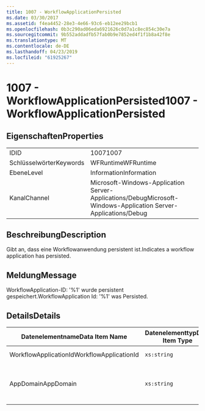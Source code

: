 ```yaml
---
title: 1007 - WorkflowApplicationPersisted
ms.date: 03/30/2017
ms.assetid: f4ea4452-28e3-4e66-93c6-eb12ee29bcb1
ms.openlocfilehash: 0b3c290ad06eda6921626c0d7a1c8ec854c30e7a
ms.sourcegitcommit: 9b552addadfb57fab0b9e7852ed4f1f1b8a42f8e
ms.translationtype: MT
ms.contentlocale: de-DE
ms.lasthandoff: 04/23/2019
ms.locfileid: "61925267"
---
```

# <a name="1007---workflowapplicationpersisted"></a><span data-ttu-id="490dc-102">1007 - WorkflowApplicationPersisted</span><span class="sxs-lookup"><span data-stu-id="490dc-102">1007 - WorkflowApplicationPersisted</span></span>
## <a name="properties"></a><span data-ttu-id="490dc-103">Eigenschaften</span><span class="sxs-lookup"><span data-stu-id="490dc-103">Properties</span></span>  
  
|||  
|-|-|  
|<span data-ttu-id="490dc-104">ID</span><span class="sxs-lookup"><span data-stu-id="490dc-104">ID</span></span>|<span data-ttu-id="490dc-105">1007</span><span class="sxs-lookup"><span data-stu-id="490dc-105">1007</span></span>|  
|<span data-ttu-id="490dc-106">Schlüsselwörter</span><span class="sxs-lookup"><span data-stu-id="490dc-106">Keywords</span></span>|<span data-ttu-id="490dc-107">WFRuntime</span><span class="sxs-lookup"><span data-stu-id="490dc-107">WFRuntime</span></span>|  
|<span data-ttu-id="490dc-108">Ebene</span><span class="sxs-lookup"><span data-stu-id="490dc-108">Level</span></span>|<span data-ttu-id="490dc-109">Information</span><span class="sxs-lookup"><span data-stu-id="490dc-109">Information</span></span>|  
|<span data-ttu-id="490dc-110">Kanal</span><span class="sxs-lookup"><span data-stu-id="490dc-110">Channel</span></span>|<span data-ttu-id="490dc-111">Microsoft-Windows-Application Server-Applications/Debug</span><span class="sxs-lookup"><span data-stu-id="490dc-111">Microsoft-Windows-Application Server-Applications/Debug</span></span>|  
  
## <a name="description"></a><span data-ttu-id="490dc-112">Beschreibung</span><span class="sxs-lookup"><span data-stu-id="490dc-112">Description</span></span>  
 <span data-ttu-id="490dc-113">Gibt an, dass eine Workflowanwendung persistent ist.</span><span class="sxs-lookup"><span data-stu-id="490dc-113">Indicates a workflow application has persisted.</span></span>  
  
## <a name="message"></a><span data-ttu-id="490dc-114">Meldung</span><span class="sxs-lookup"><span data-stu-id="490dc-114">Message</span></span>  
 <span data-ttu-id="490dc-115">WorkflowApplication-ID: '%1' wurde persistent gespeichert.</span><span class="sxs-lookup"><span data-stu-id="490dc-115">WorkflowApplication Id: '%1' was Persisted.</span></span>  
  
## <a name="details"></a><span data-ttu-id="490dc-116">Details</span><span class="sxs-lookup"><span data-stu-id="490dc-116">Details</span></span>  
  
|<span data-ttu-id="490dc-117">Datenelementname</span><span class="sxs-lookup"><span data-stu-id="490dc-117">Data Item Name</span></span>|<span data-ttu-id="490dc-118">Datenelementtyp</span><span class="sxs-lookup"><span data-stu-id="490dc-118">Data Item Type</span></span>|<span data-ttu-id="490dc-119">Beschreibung</span><span class="sxs-lookup"><span data-stu-id="490dc-119">Description</span></span>|  
|--------------------|--------------------|-----------------|  
|<span data-ttu-id="490dc-120">WorkflowApplicationId</span><span class="sxs-lookup"><span data-stu-id="490dc-120">WorkflowApplicationId</span></span>|`xs:string`|<span data-ttu-id="490dc-121">Die Workflowanwendungs-ID</span><span class="sxs-lookup"><span data-stu-id="490dc-121">The workflow application id</span></span>|  
|<span data-ttu-id="490dc-122">AppDomain</span><span class="sxs-lookup"><span data-stu-id="490dc-122">AppDomain</span></span>|`xs:string`|<span data-ttu-id="490dc-123">Die von AppDomain.CurrentDomain.FriendlyName zurückgegebene Zeichenfolge.</span><span class="sxs-lookup"><span data-stu-id="490dc-123">The string returned by AppDomain.CurrentDomain.FriendlyName.</span></span>|
